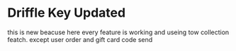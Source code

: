 # Driffle Key Updated
this is new beacuse here every feature is working and useing tow collection featch. except  user order and gift card code send
